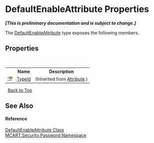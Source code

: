 # DefaultEnableAttribute Properties
 _**\[This is preliminary documentation and is subject to change.\]**_

The <a href="0155f35b-6820-6d01-1043-6d0f8cb069ff">DefaultEnableAttribute</a> type exposes the following members.


## Properties
&nbsp;<table><tr><th></th><th>Name</th><th>Description</th></tr><tr><td>![Public property](media/pubproperty.gif "Public property")</td><td><a href="http://msdn2.microsoft.com/es-es/library/sa1bf03e" target="_blank">TypeId</a></td><td> (Inherited from <a href="http://msdn2.microsoft.com/es-es/library/e8kc3626" target="_blank">Attribute</a>.)</td></tr></table>&nbsp;
<a href="#defaultenableattribute-properties">Back to Top</a>

## See Also


#### Reference
<a href="0155f35b-6820-6d01-1043-6d0f8cb069ff">DefaultEnableAttribute Class</a><br /><a href="dbbe708a-6e0a-d3f8-20a0-94d530d6d526">MCART.Security.Password Namespace</a><br />